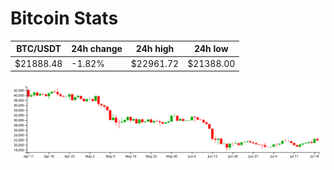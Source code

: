 # Bitcoin Stats

BTC/USDT|24h change|24h high|24h low|
|---|---|---|---|
|$21888.48|-1.82%|$22961.72|$21388.00|

<img src="./chart.svg">
